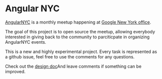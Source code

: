 # Angular NYC
[AngularNYC](http://meetup.com/AngularJS-NYC/) is a monthly meetup happening at [Google New York office](https://careers.google.com/locations/new-york/). 

The goal of this project is to open source the meetup, allowing everybody interested in giving back to the community to parciticpate in organizing AngularNYC events.

This is a new and highly experimental project. 
Every task is represented as a github issue, feel free to use the comments for any questions. 

Check out the [design doc](https://docs.google.com/document/d/1JSIPl1iIbJ-Knpr73eZ9eHRHV2qP_YchNMGLaasojaA/edit?usp=sharing)And leave comments if something can be improved.
